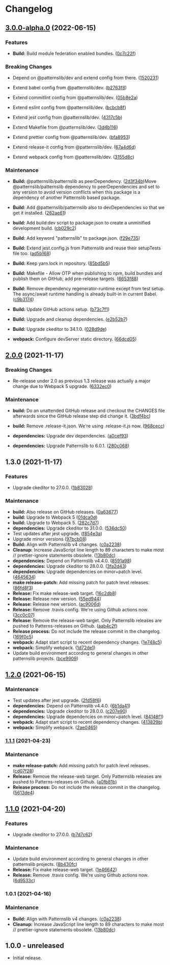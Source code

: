 # Changelog



## [3.0.0-alpha.0](https://github.com/patternslib/pat-ckeditor/compare/2.0.0...3.0.0-alpha.0) (2022-06-15)


### Features


* **Build:** Build module federation enabled bundles. ([0c7c22f](https://github.com/patternslib/pat-ckeditor/commit/0c7c22f186cffa6256c6979b8a5c8967abfd37b9))


### Breaking Changes


* Depend on @patternslib/dev and extend config from there. ([1520231](https://github.com/patternslib/pat-ckeditor/commit/1520231746bee968fe94a1ba098a93da048dff9e))

* Extend babel config from @patternslib/dev. ([b2763f8](https://github.com/patternslib/pat-ckeditor/commit/b2763f8fc04780ef78f4bb2174cd41a5c17f772d))

* Extend commitlint config from @patternslib/dev. ([05b8e2a](https://github.com/patternslib/pat-ckeditor/commit/05b8e2a8a771b6605e7275e1d157fa3809b4c28d))

* Extend eslint config from @patternslib/dev. ([bcbcb8f](https://github.com/patternslib/pat-ckeditor/commit/bcbcb8f100dc5fd15129e3d7e7fb515046e3ec29))

* Extend jest config from @patternslib/dev. ([4317c5b](https://github.com/patternslib/pat-ckeditor/commit/4317c5b0587d909a6c04dace74c40eb9cab17d95))

* Extend Makefile from @patternslib/dev. ([3d4b116](https://github.com/patternslib/pat-ckeditor/commit/3d4b116c3ab596f2cc23fc2f553f70b8d40b87b2))

* Extend prettier config from @patternslib/dev. ([bfa8953](https://github.com/patternslib/pat-ckeditor/commit/bfa8953a6748b6963efe40f6b4c23492aa252f51))

* Extend release-it config from @patternslib/dev. ([67a4d6d](https://github.com/patternslib/pat-ckeditor/commit/67a4d6da5f4a55813e0002c792e660a393c15e85))

* Extend webpack config from @patternslib/dev. ([3155d8c](https://github.com/patternslib/pat-ckeditor/commit/3155d8ce0f178f86c6e80fa572f7ed278a760495))


### Maintenance


* **Build:** @patternslib/patternslib as peerDependency. ([2d3f34b](https://github.com/patternslib/pat-ckeditor/commit/2d3f34b28a9ba54476c00a426520c5f598e2534e))Move @patternslib/patternslib dependency to peerDependencies and set to any version to avoid version conflicts when this package is a dependency of another Patternslib based package.

* **Build:** Add @patternslib/patternslib also to devDependencies so that we get it installed. ([262ae61](https://github.com/patternslib/pat-ckeditor/commit/262ae61cb54cba180f86ff858ec8343d11dc08fc))

* **build:** Add build:dev script to package.json to create a unminified development build. ([cb029c2](https://github.com/patternslib/pat-ckeditor/commit/cb029c2d630455f4bafe2d79425bd77569b4f66d))

* **Build:** Add keyword "patternslib" to package.json. ([f29e735](https://github.com/patternslib/pat-ckeditor/commit/f29e73596832042752335cead52374ea5634f110))

* **Build:** Extend jest.config.js from Patternslib and reuse their setupTests file too. ([ad5b168](https://github.com/patternslib/pat-ckeditor/commit/ad5b16897b2bd08de9eb63fea161e5b044056b30))

* **Build:** Keep yarn.lock in repository. ([85bd5b5](https://github.com/patternslib/pat-ckeditor/commit/85bd5b5789f2e651b15ed84b94099e8445b89cbf))

* **Build:** Makefile - Allow OTP when publishing to npm, build bundles and publish them on GitHub, add pre-release targets. ([6653f88](https://github.com/patternslib/pat-ckeditor/commit/6653f88a4189309f83f14bc79c285b1a2d55ae18))

* **Build:** Remove dependency regenerator-runtime except from test setup. The async/await runtime handling is already built-in in current Babel. ([c9b3174](https://github.com/patternslib/pat-ckeditor/commit/c9b3174cc7172b4d252d199e66a12f7c038a34b8))

* **Build:** Update GitHub actions setup. ([b73c7f1](https://github.com/patternslib/pat-ckeditor/commit/b73c7f1abb70a28f1ebf258339583ed7f287dc57))

* **Build:** Upgrade and cleanup dependencies. ([e2b52b7](https://github.com/patternslib/pat-ckeditor/commit/e2b52b7428b5f903e89d8e7b758339c19bbecc06))

* **Build:** Upgrade ckeditor to 34.1.0. ([028d9de](https://github.com/patternslib/pat-ckeditor/commit/028d9de1643d309374c478fa9a106699cad34e09))

* **webpack:** Configure devServer static directory. ([66dcd05](https://github.com/patternslib/pat-ckeditor/commit/66dcd05c9e9e371ae67056282ca57b23816c0daf))

## [2.0.0](https://github.com/patternslib/pat-ckeditor/compare/1.3.0...2.0.0) (2021-11-17)


### Breaking Changes

* Re-release under 2.0 as previous 1.3 release was actually a major change due to Webpack 5 upgrade. ([6332ec0](https://github.com/patternslib/pat-ckeditor/commit/6332ec035867dc6f5aa042a608bcfa1057dac830))



### Maintenance

* **build:** Do an unattended GitHub release and checkout the CHANGES file afterwards since the GitHub release step did change it. ([3bdf4bc](https://github.com/patternslib/pat-ckeditor/commit/3bdf4bc2a10fb18aa99290833d5d71abe875f7ae))

* **build:** Remove .release-it.json. We're using .release-it.js now. ([968cecc](https://github.com/patternslib/pat-ckeditor/commit/968ceccdfe0ff1dba56ce8320f57089b366983fa))

* **dependencies:** Upgrade dev dependencies. ([a0cef93](https://github.com/patternslib/pat-ckeditor/commit/a0cef9385df6f81a3d06ee8f08a243f12824f7b5))

* **dependencies:** Upgrade Patternslib to 6.0.1. ([280c068](https://github.com/patternslib/pat-ckeditor/commit/280c068ab8a7cfe27e1e5c0fe39d7be0c61381c8))

## 1.3.0 (2021-11-17)


### Features

* Upgrade ckeditor to 27.0.0. ([1b83028](https://github.com/patternslib/pat-ckeditor/commit/1b8302889289828ea2fb5d8a2bb03cf56431a4c6))


### Maintenance

* **build:** Also release on GitHub releases. ([0a63677](https://github.com/patternslib/pat-ckeditor/commit/0a636778230db0042330795c2f8aaf7c31d76d36))
* **build:** Upgrade to Webpack 5 ([01dca0d](https://github.com/patternslib/pat-ckeditor/commit/01dca0d2402d3c037831a383a3f8a1148c7b1ec6))
* **build:** Upgrade to Webpack 5. ([282c7d7](https://github.com/patternslib/pat-ckeditor/commit/282c7d72c0fd2163bb6cd2771111c176098441b4))
* **dependencies:** Upgrade ckeditor to 31.0.0. ([536dc50](https://github.com/patternslib/pat-ckeditor/commit/536dc5015c5c35f17fea7303307ad8b190532066))
* Test updates after jest upgrade. ([f854e3a](https://github.com/patternslib/pat-ckeditor/commit/f854e3a938b9e998205c0ae1d4c6532ba609f0a4))
* Upgrade minor versions ([97bcb08](https://github.com/patternslib/pat-ckeditor/commit/97bcb08df89ca66ccb8b421f3219129a46a2ce90))
* **Build:** Align with Patternslib v4 changes. ([c0a2238](https://github.com/patternslib/pat-ckeditor/commit/c0a2238f9539fd850c649495c3f41ce55cc192e7))
* **Cleanup:** Increase JavaScript line length to 89 characters to make most // prettier-ignore statements obsolete. ([13b80dc](https://github.com/patternslib/pat-ckeditor/commit/13b80dcde92818972bbb823e590bea8c4a4181b8))
* **dependencies:** Depend on Patternslib v4.4.0. ([8591a98](https://github.com/patternslib/pat-ckeditor/commit/8591a985ad63137f8adac90beae9a9e839825b48))
* **dependencies:** Upgrade ckeditor to 28.0.0. ([3fa2d43](https://github.com/patternslib/pat-ckeditor/commit/3fa2d43ed46c3944789ea870c4a5dd55af38abf6))
* **dependencies:** Upgrade dependencies on minor+patch level. ([4645634](https://github.com/patternslib/pat-ckeditor/commit/4645634161eba08dbe7f9022bcf6c32feef0f55c))
* **make release-patch:** Add missing patch for patch level releases. ([86fd8f3](https://github.com/patternslib/pat-ckeditor/commit/86fd8f3c30e57b8a4288084b08b23dc9d6ee3774))
* **Release:** Fix make release-web target. ([16c2db8](https://github.com/patternslib/pat-ckeditor/commit/16c2db88fc7ac439ac283b3f831d913cd6313d69))
* **Release:** Release new version. ([55ed944](https://github.com/patternslib/pat-ckeditor/commit/55ed9444645d4f1275970b535f9238898f4a46b9))
* **Release:** Release new version. ([ac9006d](https://github.com/patternslib/pat-ckeditor/commit/ac9006dcd986f4b34d3575af9828aa0a01c3416a))
* **Release:** Remove .travis config. We're using Github actions now. ([3cc0c07](https://github.com/patternslib/pat-ckeditor/commit/3cc0c072645809751c8e400ade81bf0f1319c22c))
* **Release:** Remove the release-web target. Only Patternslib releases are pushed to Patterns-releases on Github. ([aab4c2f](https://github.com/patternslib/pat-ckeditor/commit/aab4c2fc8a6ccbc863acf15c4b57ae73d771b695))
* **Release process:** Do not include the release commit in the changelog. ([169f0c5](https://github.com/patternslib/pat-ckeditor/commit/169f0c5a3351414310df55fe4e70d2b997691998))
* **webpack:** Adapt start script to recent dependency changes. ([1e748c5](https://github.com/patternslib/pat-ckeditor/commit/1e748c59c3857672903c7c6bc51d48820d0964fa))
* **webpack:** Simplify webpack. ([1d72de1](https://github.com/patternslib/pat-ckeditor/commit/1d72de1490b9597d26ef8b111c0f6a3b52582f3b))
* Update build environment according to general changes in other patternslib projects. ([bce9909](https://github.com/patternslib/pat-ckeditor/commit/bce9909d73115d060076f51897e16e9ce69f3b0b))

## [1.2.0](https://github.com/patternslib/pat-ckeditor/compare/1.1.1...1.2.0) (2021-06-15)


### Maintenance

* Test updates after jest upgrade. ([2fd58f6](https://github.com/patternslib/pat-ckeditor/commit/2fd58f6fd57fade52c0de4a365267781642ea3a1))
* **dependencies:** Depend on Patternslib v4.4.0. ([6b1da41](https://github.com/patternslib/pat-ckeditor/commit/6b1da412d781689948a52644678002e2cd5295f4))
* **dependencies:** Upgrade ckeditor to 28.0.0. ([c207e90](https://github.com/patternslib/pat-ckeditor/commit/c207e901fde8206cddbb2041496d67f6cf37f4c5))
* **dependencies:** Upgrade dependencies on minor+patch level. ([84148f1](https://github.com/patternslib/pat-ckeditor/commit/84148f1cdb2f63a3f917e10e10ce00bbb7ead1ba))
* **webpack:** Adapt start script to recent dependency changes. ([413829b](https://github.com/patternslib/pat-ckeditor/commit/413829b0116f44d26dc2cf5a7d53f735c9f2b9df))
* **webpack:** Simplify webpack. ([2ae0465](https://github.com/patternslib/pat-ckeditor/commit/2ae0465a9f34024921b76fe5b7d42b6b35a84c24))

### [1.1.1](https://github.com/patternslib/pat-ckeditor/compare/1.1.0...1.1.1) (2021-04-23)


### Maintenance

* **make release-patch:** Add missing patch for patch level releases. ([cd07f28](https://github.com/patternslib/pat-ckeditor/commit/cd07f2837302256512947271bbb01c60f009178b))
* **Release:** Remove the release-web target. Only Patternslib releases are pushed to Patterns-releases on Github. ([a0fb81b](https://github.com/patternslib/pat-ckeditor/commit/a0fb81b9742f6fc5179d1fa3a26613f66816c373))
* **Release process:** Do not include the release commit in the changelog. ([5613de4](https://github.com/patternslib/pat-ckeditor/commit/5613de4be4735550a113dd726ee8abc7abf7803a))

## [1.1.0](https://github.com/patternslib/pat-ckeditor/compare/1.0.1...1.1.0) (2021-04-20)


### Features

* Upgrade ckeditor to 27.0.0. ([b7d7c62](https://github.com/patternslib/pat-ckeditor/commit/b7d7c6294b1cf695015073ede0b07229249871d0))


### Maintenance

* Update build environment according to general changes in other patternslib projects. ([8b430fc](https://github.com/patternslib/pat-ckeditor/commit/8b430fc85f13108276f1b1fc55f0775c02aa69d0))
* **Release:** Fix make release-web target. ([1e46642](https://github.com/patternslib/pat-ckeditor/commit/1e4664294cee56bb5b104b21acf2436601322e5e))
* **Release:** Remove .travis config. We're using Github actions now. ([6d9533c](https://github.com/patternslib/pat-ckeditor/commit/6d9533ca44019d4bed227ff114a31b9cb3daf009))

### 1.0.1 (2021-04-16)


### Maintenance

* **Build:** Align with Patternslib v4 changes. ([c0a2238](https://github.com/Patternslib/pat-ckeditor/commit/c0a2238f9539fd850c649495c3f41ce55cc192e7))
* **Cleanup:** Increase JavaScript line length to 89 characters to make most // prettier-ignore statements obsolete. ([13b80dc](https://github.com/Patternslib/pat-ckeditor/commit/13b80dcde92818972bbb823e590bea8c4a4181b8))


## 1.0.0 - unreleased

- Initial release.